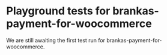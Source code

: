 # Playground tests for brankas-payment-for-woocommerce
We are still awaiting the first test run for brankas-payment-for-woocommerce.
